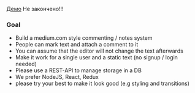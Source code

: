 [Демо](https://medium-popover.herokuapp.com/medium)
Не закончено!!!

### Goal
+ Build a medium.com style commenting / notes system
+ People can mark text and attach a comment to it
+ You can assume that the editor will not change the text afterwards
+ Make it work for a single user and a static text (no signup / login needed)
+ Please use a REST-API to manage storage in a DB
+ We prefer NodeJS, React, Redux
+ please try your best to make it look good (e.g styling and transitions)